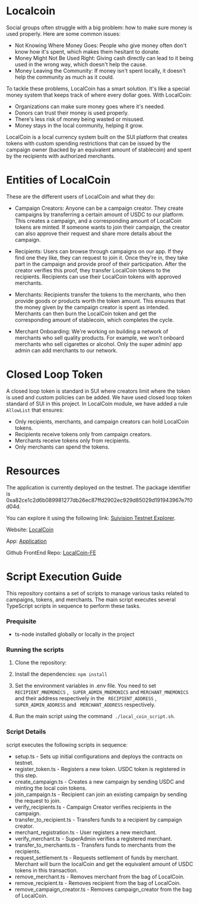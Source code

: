 # Localcoin
Social groups often struggle with a big problem: how to make sure money is used properly. Here are some common issues: 

* Not Knowing Where Money Goes: People who give money often don't know how it's spent, which makes them hesitant to donate. 
* Money Might Not Be Used Right: Giving cash directly can lead to it being used in the wrong way, which doesn't help the cause. 
* Money Leaving the Community: If money isn't spent locally, it doesn't help the community as much as it could. 

To tackle these problems, LocalCoin has a smart solution. It's like a special money system that keeps track of where every dollar goes. With LocalCoin: 

* Organizations can make sure money goes where it's needed. 
* Donors can trust their money is used properly. 
* There's less risk of money being wasted or misused. 
* Money stays in the local community, helping it grow. 

LocalCoin is a local currency system built on the SUI platform that creates tokens with custom spending restrictions that can be issued by the campaign owner (backed by an equivalent amount of stablecoin) and spent by the recipients with authorized merchants.

# Entities of LocalCoin

These are the different users of LocalCoin and what they do: 
* Campaign Creators:
Anyone can be a campaign creator. They create campaigns by transferring a certain amount of USDC to our platform. This creates a campaign, and a corresponding amount of LocalCoin tokens are minted. If someone wants to join their campaign, the creator can also approve their request and share more details about the campaign.

* Recipients:
Users can browse through campaigns on our app. If they find one they like, they can request to join it. Once they're in, they take part in the campaign and provide proof of their participation. After the creator verifies this proof, they transfer LocalCoin tokens to the recipients. Recipients can use their LocalCoin tokens with approved merchants.

* Merchants:
Recipients transfer the tokens to the merchants, who then provide goods or products worth the token amount. This ensures that the money given by the campaign creator is spent as intended. Merchants can then burn the LocalCoin token and get the corresponding amount of stablecoin, which completes the cycle. 

* Merchant Onboarding:
We're working on building a network of merchants who sell quality products. For example, we won't onboard merchants who sell cigarettes or alcohol. Only the super admin/ app admin can add merchants to our network.

# Closed Loop Token
A closed loop token is standard in SUI where creators limit where the token is used and custom policies can be added. We have used closed loop token standard of SUI in this project. In LocalCoin module, we have added a rule `AllowList` that ensures: 
* Only recipients, merchants, and campaign creators can hold LocalCoin tokens.
* Recipients receive tokens only from campaign creators. 
* Merchants receive tokens only from recipients. 
* Only merchants can spend the tokens.

# Resources

The application is currently deployed on the testnet. The package identifier is 0xa82ce1c2d6b089981277db26ec87ffd2902ec929d85029d191943967e7f0d04d.

You can explore it using the following link: [Suivision Testnet Explorer](https://testnet.suivision.xyz/package/0xa82ce1c2d6b089981277db26ec87ffd2902ec929d85029d191943967e7f0d04d).

Website: [LocalCoin](https://localcoin.us/)

App: [Application](https://app.localcoin.us/)

Github FrontEnd Repo: [LocalCoin-FE](https://github.com/venture-23/localcoin-sui-fe)

# Script Execution Guide
This repository contains a set of scripts to manage various tasks related to campaigns, tokens, and merchants. The main script executes several TypeScript scripts in sequence to perform these tasks.

### Prequisite
* ts-node installed globally or locally in the project

### Running the scripts
1. Clone the repository:

2. Install the dependencies: ``npm install``

3. Set the environment variables in .env file. You need to set `` RECIPIENT_MNEMONICS`` , `` SUPER_ADMIN_MNEMONICS`` and ``MERCHANT_MNEMONICS`` and their address respectively in the `` RECIPIENT_ADDRESS`` , `` SUPER_ADMIN_ADDRESS`` and `` MERCHANT_ADDRESS`` respectively.

4. Run the main script using the command``  ./local_coin_script.sh ``.

### Script Details
script executes the following scripts in sequence:

* setup.ts - Sets up initial configurations and deploys the contracts on testnet.
* register_token.ts - Registers a new token. USDC token is registered in this step.
* create_campaign.ts - Creates a new campaign by sending USDC and minting the local coin tokens.
* join_campaign.ts - Recipient can join an existing campaign by sending the request to join.
* verify_recipients.ts - Campaign Creator verifies recipients in the campaign.
* transfer_to_recipient.ts - Transfers funds to a recipient by campaign creator.
* merchant_registration.ts - User registers a new merchant.
* verify_merchant.ts - SuperAdmin verifies a registered merchant.
* transfer_to_merchants.ts - Transfers funds to merchants from the recipients.
* request_settlement.ts - Requests settlement of funds by merchant. Merchant will burn the localCoin and get the equivalent amount of USDC tokens in this transaction.
* remove_merchant.ts - Removes merchant from the bag of LocalCoin.
* remove_recipient.ts - Removes recipient from the bag of LocalCoin.
* remove_campaign_creator.ts - Removes campaign_creator from the bag of LocalCoin.
